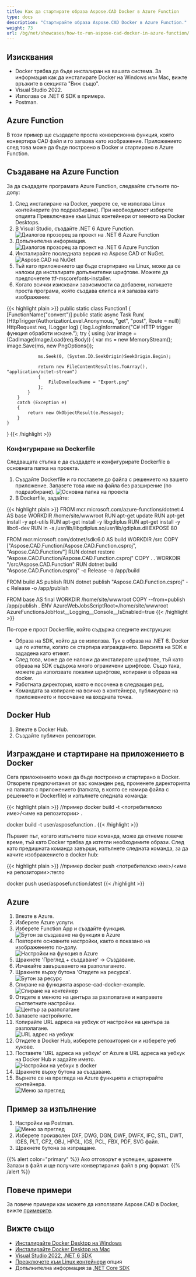 ```yaml
---
title: Как да стартирате образа Aspose.CAD Docker в Azure Function
type: docs
description: "Стартирайте образа Aspose.CAD Docker в Azure Function."
weight: 73
url: /bg/net/showcases/how-to-run-aspose-cad-docker-in-azure-function/
---
```


## Изисквания
- Docker трябва да бъде инсталиран на вашата система. За информация как да инсталирате Docker на Windows или Mac, вижте връзките в секцията "Виж също".
- Visual Studio 2022.
- Използва се .NET 6 SDK в примера.
- Postman.

## Azure Function

В този пример ще създадете проста конверсионна функция, която конвертира CAD файл и го запазва като изображение. Приложението след това може да бъде построено в Docker и стартирано в Azure Function.

## Създаване на Azure Function

За да създадете програмата Azure Function, следвайте стъпките по-долу:
1. След инсталиране на Docker, уверете се, че използва Linux контейнерите (по подразбиране). При необходимост изберете опцията Превключване към Linux контейнери от менюто на Docker Desktops.
1. В Visual Studio, създайте .NET 6 Azure Function.<br>
![Диалогов прозорец за проект на .NET 6 Azure Function](/cad/_assets/showcases/azure/Create-project.png)<br>
1. Допълнителна информация.<br>
![Диалогов прозорец за проект на .NET 6 Azure Function](/cad/_assets/showcases/azure/Additional-information.png)<br>
1. Инсталирайте последната версия на Aspose.CAD от NuGet.<br>
![Aspose.CAD на NuGet](/cad/_assets/showcases/azure/NuGet.png)<br>
1. Тъй като приложението ще бъде стартирано на Linux, може да се наложи да инсталирате допълнителни шрифтове. Можете да предпочетете ttf-mscorefonts-installer.
1. Когато всички изисквани зависимости са добавени, напишете проста програма, която създава елипса и я запазва като изображение:<br>

{{< highlight plain >}}
public static class Function1
{
    [FunctionName("convert")]
    public static async Task<IActionResult> Run(
        [HttpTrigger(AuthorizationLevel.Anonymous, "get", "post", Route = null)] HttpRequest req,
        ILogger log)
    {
        log.LogInformation("C# HTTP trigger функция обработи искане.");
        try
        {
            using (var image = (CadImage)Image.Load(req.Body))
            {
                var ms = new MemoryStream();
                image.Save(ms, new PngOptions());

                ms.Seek(0, (System.IO.SeekOrigin)SeekOrigin.Begin);

                return new FileContentResult(ms.ToArray(), "application/octet-stream")
                {
                    FileDownloadName = "Export.png"
                };
            }
        }
        catch (Exception e)
        {
            return new OkObjectResult(e.Message);
        }
    }
}
{{< /highlight >}}

### Конфигуриране на Dockerfile

 Следващата стъпка е да създадете и конфигурирате Dockerfile в основната папка на проекта.

1. Създайте Dockerfile и го поставете до файла с решението на вашето приложение. Запазете това име на файла без разширение (по подразбиране).
![Основна папка на проекта](/cad/_assets/showcases/azure/root-folder.png)<br>
1. В Dockerfile, задайте:

{{< highlight plain >}}
FROM mcr.microsoft.com/azure-functions/dotnet:4 AS base
WORKDIR /home/site/wwwroot
RUN apt-get update
RUN apt-get install -y apt-utils
RUN apt-get install -y libgdiplus
RUN apt-get install -y libc6-dev 
RUN ln -s /usr/lib/libgdiplus.so/usr/lib/gdiplus.dll
EXPOSE 80

FROM mcr.microsoft.com/dotnet/sdk:6.0 AS build
WORKDIR /src
COPY ["Aspose.CAD.Function/Aspose.CAD.Function.csproj", "Aspose.CAD.Function/"]
RUN dotnet restore "Aspose.CAD.Function/Aspose.CAD.Function.csproj"
COPY . .
WORKDIR "/src/Aspose.CAD.Function"
RUN dotnet build "Aspose.CAD.Function.csproj" -c Release -o /app/build

FROM build AS publish
RUN dotnet publish "Aspose.CAD.Function.csproj" -c Release -o /app/publish

FROM base AS final
WORKDIR /home/site/wwwroot
COPY --from=publish /app/publish .
ENV AzureWebJobsScriptRoot=/home/site/wwwroot \
    AzureFunctionsJobHost__Logging__Console__IsEnabled=true
{{< /highlight >}}

 По-горе е прост Dockerfile, който съдържа следните инструкции:

- Образа на SDK, който да се използва. Тук е образа на .NET 6. Docker ще го изтегли, когато се стартира изграждането. Версията на SDK е зададена като етикет.
- След това, може да се наложи да инсталирате шрифтове, тъй като образа на SDK съдържа много ограничени шрифтове. Също така, можете да използвате локални шрифтове, копирани в образа на docker.
- Работната директория, която е посочена в следващия ред.
- Командата за копиране на всичко в контейнера, публикуване на приложението и посочване на входната точка.

## Docker Hub
1. Влезте в Docker Hub.
1. Създайте публичен репозитори.

## Изграждане и стартиране на приложението в Docker

 Сега приложението може да бъде построено и стартирано в Docker. Отворете предпочитания от вас команден ред, променете директорията на папката с приложението (папката, в която се намира файла с решението и Dockerfile) и изпълнете следната команда:

{{< highlight plain >}}
//пример
docker build -t <потребителско име>/<име на репозитории> .

docker build -t user/asposefunction .
{{< /highlight >}}

Първият път, когато изпълните тази команда, може да отнеме повече време, тъй като Docker трябва да изтегли необходимите образи. След като предишната команда завърши, изпълнете следната команда, за да качите изображението в docker hub:

{{< highlight plain >}}
//пример
docker push <потребителско име>/<име на репозитории>:тегло

docker push user/asposefunction:latest
{{< /highlight >}}

## Azure

1. Влезте в Azure.
1. Изберете Azure услуги.
1. Изберете Function App и създайте функция.<br>
![Бутон за създаване на функция в Azure](/cad/_assets/showcases/azure/create-function.png)<br>
1. Повторете основните настройки, както е показано на изображението по-долу.<br>
![Настройки на функция в Azure](/cad/_assets/showcases/azure/create-function-setting.png)<br>
1. Щракнете 'Преглед + създаване' -> Създаване.
1. Изчакайте завършването на разполагането.
1. Щракнете върху бутона 'Отидете на ресурса'.<br>
![Бутон за ресурс](/cad/_assets/showcases/azure/go-to-resource.png)<br>
1. Спиране на функцията aspose-cad-docker-example.<br>
![Спиране на контейнер](/cad/_assets/showcases/azure/stop-container.png)<br>
1. Отидете в менюто на центъра за разполагане и направете съответните настройки.<br>
![Център за разполагане](/cad/_assets/showcases/azure/deployment-center.png)<br>
1. Запазете настройките.
1. Копирайте URL адреса на уебхук от настройки на центъра за разполагане.<br>
![URL адрес на уебхук](/cad/_assets/showcases/azure/webhook-url.png)<br>
1. Отидете в Docker Hub, изберете репозитория си и изберете уеб хукове.
1. Поставете 'URL адреса на уебхук' от Azure в URL адреса на уебхук на Docker Hub и задайте името.<br>
![Настройки на уебхук в docker](/cad/_assets/showcases/azure/webhook.png)<br>
1. Щракнете върху бутона за създаване.
1. Върнете се на прегледа на Azure функцията и стартирайте контейнера.<br>
![Меню за преглед](/cad/_assets/showcases/azure/overview.png)<br>

## Пример за изпълнение

1. Настройки на Postman.<br>
![Меню за преглед](/cad/_assets/showcases/azure/postman-settings.png)<br>
1. Изберете произволен DXF, DWG, DGN, DWF, DWFX, IFC, STL, DWT, IGES, PLT, CF2, OBJ, HPGL, IGS, PCL, FBX, PDF, SVG файл.
1. Щракнете бутона за изпращане.

{{% alert color="primary" %}} 
Ако отговорът е успешен, щракнете Запази в файл и ще получите конвертирания файл в png формат.
{{% /alert %}}

## Повече примери

За повече примери как можете да използвате Aspose.CAD в Docker, вижте [примерите](https://github.com/aspose-cad/Aspose.CAD-Documentation).

## Вижте също

- [Инсталирайте Docker Desktop на Windows](https://docs.docker.com/docker-for-windows/install/)
- [Инсталирайте Docker Desktop на Mac](https://docs.docker.com/docker-for-mac/install/)
- [Visual Studio 2022, .NET 6 SDK](https://docs.microsoft.com/en-us/dotnet/core/install/windows?tabs=net60#dependencies)
- [Превключете към Linux контейнери](https://docs.docker.com/docker-for-windows/#switch-between-windows-and-linux-containers) опция
- Допълнителна информация за [.NET Core SDK](https://hub.docker.com/_/microsoft-dotnet-sdk)
